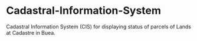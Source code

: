 # Cadastral-Information-System
Cadastral Information System (CIS) for displaying status of parcels of Lands at Cadastre in Buea.
